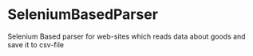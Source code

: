 # SeleniumBasedParser
Selenium Based parser for web-sites which reads data about goods and save it to csv-file
